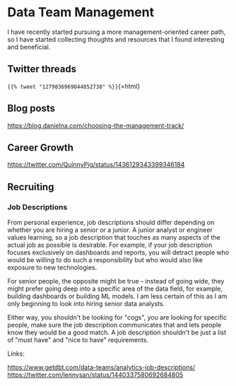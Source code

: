 # Data Team Management

I have recently started pursuing a more management-oriented career path, so I have started collecting thoughts and resources that I found interesting and beneficial.

## Twitter threads

`{{% tweet "1279836969044852738" %}}`{=html}

## Blog posts

https://blog.danielna.com/choosing-the-management-track/

## Career Growth

https://twitter.com/QuinnyPig/status/1436129343399346184

## Recruiting

### Job Descriptions

From personal experience, job descriptions should differ depending on whether you are hiring a senior or a junior. A junior analyst or engineer values learning, so a job description that touches as many aspects of the actual job as possible is desirable. For example, if your job description focuses exclusively on dashboards and reports, you will detract people who would be willing to do such a responsibility but who would also like exposure to new technologies.

For senior people, the opposite might be true - instead of going wide, they might prefer going deep into a specific area of the data field, for example, building dashboards or building ML models. I am less certain of this as I am only beginning to look into hiring senior data analysts.

Either way, you shouldn't be looking for "cogs", you are looking for specific people, make sure the job description communicates that and lets people know they would be a good match. A job description shouldn't be just a list of "must have" and "nice to have" requirements.

Links:

https://www.getdbt.com/data-teams/analytics-job-descriptions/
https://twitter.com/lennysan/status/1440337580692684805
